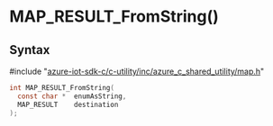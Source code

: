 # MAP_RESULT_FromString()

## Syntax

\#include "[azure-iot-sdk-c/c-utility/inc/azure_c_shared_utility/map.h](../map-h.md)"  
```C
int MAP_RESULT_FromString(
  const char *  enumAsString,
  MAP_RESULT    destination
);
```

